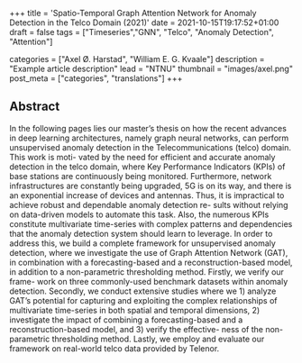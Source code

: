 +++
title = 'Spatio-Temporal Graph Attention Network for Anomaly Detection in the Telco Domain (2021)'
date = 2021-10-15T19:17:52+01:00
draft = false
tags = ["Timeseries","GNN", "Telco", "Anomaly Detection", "Attention"]

categories = ["Axel Ø. Harstad", "William E. G. Kvaale"] 
description =  "Example article description"
lead = "NTNU"
thumbnail = "images/axel.png"
post_meta = ["categories", "translations"]
+++

## Abstract

In the following pages lies our master’s thesis on how the recent advances in deep learning architectures, namely graph neural networks, can perform unsupervised anomaly detection in the Telecommunications (telco) domain. This work is moti- vated by the need for efficient and accurate anomaly detection in the telco domain, where Key Performance Indicators (KPIs) of base stations are continuously being monitored. Furthermore, network infrastructures are constantly being upgraded, 5G is on its way, and there is an exponential increase of devices and antennas. Thus, it is impractical to achieve robust and dependable anomaly detection re- sults without relying on data-driven models to automate this task. Also, the numerous KPIs constitute multivariate time-series with complex patterns and dependencies that the anomaly detection system should learn to leverage. In order to address this, we build a complete framework for unsupervised anomaly detection, where we investigate the use of Graph Attention Network (GAT), in combination with a forecasting-based and a reconstruction-based model, in addition to a non-parametric thresholding method. Firstly, we verify our frame- work on three commonly-used benchmark datasets within anomaly detection. Secondly, we conduct extensive studies where we 1) analyze GAT’s potential for capturing and exploiting the complex relationships of multivariate time-series in both spatial and temporal dimensions, 2) investigate the impact of combining a forecasting-based and a reconstruction-based model, and 3) verify the effective- ness of the non-parametric thresholding method. Lastly, we employ and evaluate our framework on real-world telco data provided by Telenor.
